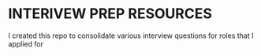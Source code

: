 # INTERIVEW PREP RESOURCES
I created this repo to consolidate various interview questions for roles that I applied for  
 

